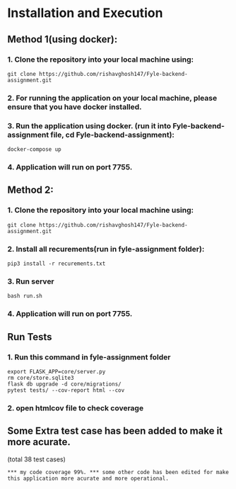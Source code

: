 # Installation and Execution

##  Method 1(using docker):
    
### 1. Clone the repository into your local machine using:

```
git clone https://github.com/rishavghosh147/Fyle-backend-assignment.git
```
   
### 2. For running the application on your local machine, please ensure that you have docker installed.
### 3. Run the application using docker. (run it into Fyle-backend-assignment file, cd Fyle-backend-assignment):

```
docker-compose up
```

### 4. Application will run on port 7755.

## Method 2:

### 1. Clone the repository into your local machine using:

```
git clone https://github.com/rishavghosh147/Fyle-backend-assignment.git
```

### 2. Install all recurements(run in fyle-assignment folder):

```
pip3 install -r recurements.txt
```

### 3. Run server

```
bash run.sh
```

### 4. Application will run on port 7755.

## Run Tests

### 1. Run this command in fyle-assignment folder

```
export FLASK_APP=core/server.py
rm core/store.sqlite3
flask db upgrade -d core/migrations/
pytest tests/ --cov-report html --cov
```

### 2. open htmlcov file to check coverage

## Some Extra test case has been added to make it more acurate.
   (total 38 test cases)

``
*** my code coverage 99%.
*** some other code has been edited for make this application more acurate and more operational.
``
